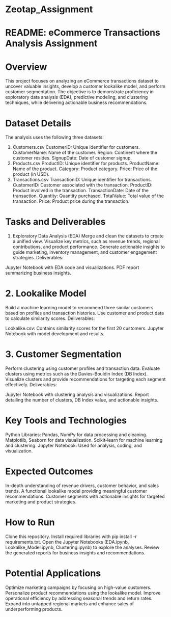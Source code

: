 # Zeotap_Assignment
# README: eCommerce Transactions Analysis Assignment
# Overview
This project focuses on analyzing an eCommerce transactions dataset to uncover valuable insights, develop a customer lookalike model, and perform customer segmentation. The objective is to demonstrate proficiency in exploratory data analysis (EDA), predictive modeling, and clustering techniques, while delivering actionable business recommendations.
# Dataset Details
The analysis uses the following three datasets:

1. Customers.csv
CustomerID: Unique identifier for customers.
CustomerName: Name of the customer.
Region: Continent where the customer resides.
SignupDate: Date of customer signup.
2. Products.csv
ProductID: Unique identifier for products.
ProductName: Name of the product.
Category: Product category.
Price: Price of the product (in USD).
3. Transactions.csv
TransactionID: Unique identifier for transactions.
CustomerID: Customer associated with the transaction.
ProductID: Product involved in the transaction.
TransactionDate: Date of the transaction.
Quantity: Quantity purchased.
TotalValue: Total value of the transaction.
Price: Product price during the transaction.
# Tasks and Deliverables
1. Exploratory Data Analysis (EDA)
Merge and clean the datasets to create a unified view.
Visualize key metrics, such as revenue trends, regional contributions, and product performance.
Generate actionable insights to guide marketing, inventory management, and customer engagement strategies.
Deliverables:

Jupyter Notebook with EDA code and visualizations.
PDF report summarizing business insights.
# 2. Lookalike Model
Build a machine learning model to recommend three similar customers based on profiles and transaction histories.
Use customer and product data to calculate similarity scores.
Deliverables:

Lookalike.csv: Contains similarity scores for the first 20 customers.
Jupyter Notebook with model development and results.
# 3. Customer Segmentation
Perform clustering using customer profiles and transaction data.
Evaluate clusters using metrics such as the Davies-Bouldin Index (DB Index).
Visualize clusters and provide recommendations for targeting each segment effectively.
Deliverables:

Jupyter Notebook with clustering analysis and visualizations.
Report detailing the number of clusters, DB Index value, and actionable insights.
# Key Tools and Technologies
Python Libraries:
Pandas, NumPy for data processing and cleaning.
Matplotlib, Seaborn for data visualization.
Scikit-learn for machine learning and clustering.
Jupyter Notebook: Used for analysis, coding, and visualization.
# Expected Outcomes
In-depth understanding of revenue drivers, customer behavior, and sales trends.
A functional lookalike model providing meaningful customer recommendations.
Customer segments with actionable insights for targeted marketing and product strategies.
# How to Run
Clone this repository.
Install required libraries with pip install -r requirements.txt.
Open the Jupyter Notebooks (EDA.ipynb, Lookalike_Model.ipynb, Clustering.ipynb) to explore the analyses.
Review the generated reports for business insights and recommendations.
# Potential Applications
Optimize marketing campaigns by focusing on high-value customers.
Personalize product recommendations using the lookalike model.
Improve operational efficiency by addressing seasonal trends and return rates.
Expand into untapped regional markets and enhance sales of underperforming products.
